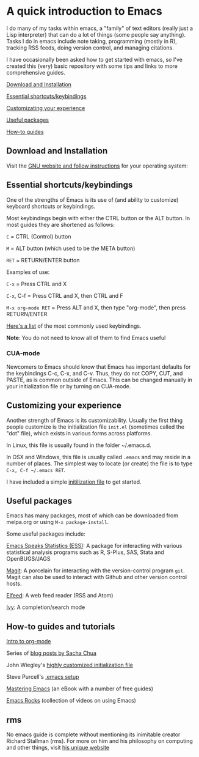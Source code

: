 # A quick introduction to Emacs

I do many of my tasks within emacs, a "family" of text editors (really just a Lisp interpreter) that can do a lot of things (some people say anything). Tasks I do in emacs include note taking, programming (mostly in R), tracking RSS feeds, doing version control, and managing citations. 

I have occasionally been asked how to get started with emacs, so I've created this (very) basic repository with some tips and links to more comprehensive guides.

[Download and Installation](#Download)

[Essential shortcuts/keybindings](#Shortcuts)

[Customizating your experience](#Customizing)

[Useful packages](#Packages)

[How-to guides](#Guides)

## Download and Installation<a name = "Download">

Visit the [GNU website and follow instructions](https://www.gnu.org/software/emacs/download.html) for your operating system:


## Essential shortcuts/keybindings<a name = "Shortcuts">

One of the strengths of Emacs is its use of (and ability to customize) keyboard shortcuts or keybindings. 

Most keybindings begin with either the CTRL button or the ALT button. In most guides they are shortened as follows:

`C` = CTRL (Control) button

`M` = ALT button (which used to be the META button)

`RET` = RETURN/ENTER button


Examples of use:

`C-x` = Press CTRL and X

`C-x`, C-f = Press CTRL and X, then CTRL and F

`M-x org-mode RET` = Press ALT and X, then type "org-mode", then press RETURN/ENTER


[Here's a list](https://www.gnu.org/software/emacs/refcards/pdf/refcard.pdf) of the most commonly used keybindings. 

**Note**: You do not need to know all of them to find Emacs useful

### CUA-mode

Newcomers to Emacs should know that Emacs has important defaults for the keybindings C-c, C-x, and C-v. Thus, they do not COPY, CUT, and PASTE, as is common outside of Emacs. This can be changed manually in your initialization file or by turning on CUA-mode.

## Customizing your experience<a name = "Customizing">

Another strength of Emacs is its customizability. Usually the first thing people customize is the initialization file `init.el` (sometimes called the "dot" file), which exists in various forms across platforms. 

In Linux, this file is usually found in the folder ~/.emacs.d. 

In OSX and Windows, this file is usually called `.emacs` and may reside in a number of places. The simplest way to locate (or create) the file is to type `C-x, C-f ~/.emacs RET`. 

I have included a simple [initilization file](dotemacs.el) to get started. 

## Useful packages<a name = "Packages">

Emacs has many packages, most of which can be downloaded from melpa.org or using `M-x package-install`. 

Some useful packages include:

[Emacs Speaks Statistics (ESS)](https://ess.r-project.org/): A package for interacting with various statistical analysis programs such as R, S-Plus, SAS, Stata and OpenBUGS/JAGS


[Magit](https://magit.vc/): A porcelain for interacting with the version-control program `git`. Magit can also be used to interact with Github and other version control hosts.

[Elfeed](https://github.com/skeeto/elfeed): A web feed reader (RSS and Atom)

[Ivy](https://github.com/abo-abo/swiper): A completion/search mode

## How-to guides and tutorials<a name = "Guides">

[Intro to org-mode](http://orgmode.org/worg/org-tutorials/orgtutorial_dto.html)

Series of [blog posts by Sacha Chua](http://sachachua.com/blog/category/emacs/)

John Wiegley's [highly customized initialization file](https://github.com/jwiegley/dot-emacs)

Steve Purcell's [.emacs setup](https://github.com/purcell/emacs.d)

[Mastering Emacs](https://www.masteringemacs.org/all-articles) (an eBook with a number of free guides)

[Emacs Rocks](http://emacsrocks.com) (collection of videos on using Emacs)

## rms

No emacs guide is complete without mentioning its inimitable creator Richard Stallman (rms). For more on him and his philosophy on computing and other things, visit [his unique website](https://stallman.org)
